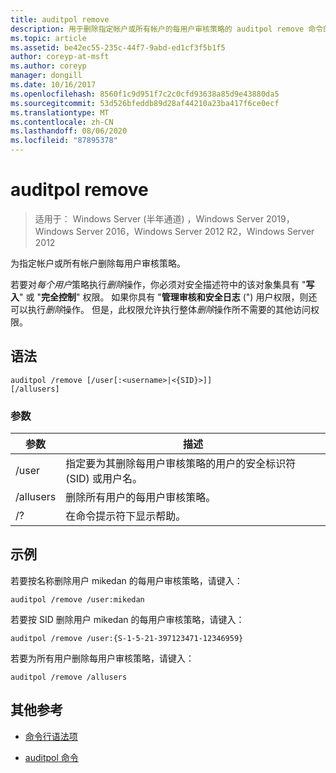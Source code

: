 ```yaml
---
title: auditpol remove
description: 用于删除指定帐户或所有帐户的每用户审核策略的 auditpol remove 命令的参考文章。
ms.topic: article
ms.assetid: be42ec55-235c-44f7-9abd-ed1cf3f5b1f5
author: coreyp-at-msft
ms.author: coreyp
manager: dongill
ms.date: 10/16/2017
ms.openlocfilehash: 8560f1c9d951f7c2c0cfd93638a85d9e43880da5
ms.sourcegitcommit: 53d526bfeddb89d28af44210a23ba417f6ce0ecf
ms.translationtype: MT
ms.contentlocale: zh-CN
ms.lasthandoff: 08/06/2020
ms.locfileid: "87895378"
---
```

# <a name="auditpol-remove"></a>auditpol remove

> 适用于： Windows Server (半年通道) ，Windows Server 2019，Windows Server 2016，Windows Server 2012 R2，Windows Server 2012

为指定帐户或所有帐户删除每用户审核策略。

若要对*每个用户*策略执行*删除*操作，你必须对安全描述符中的该对象集具有 "**写入**" 或 "**完全控制**" 权限。 如果你具有 "**管理审核和安全日志** (") 用户权限，则还可以执行*删除*操作。 但是，此权限允许执行整体*删除*操作所不需要的其他访问权限。

## <a name="syntax"></a>语法

```
auditpol /remove [/user[:<username>|<{SID}>]]
[/allusers]
```

### <a name="parameters"></a>参数

| 参数 | 描述 |
| ------- | -------- |
| /user | 指定要为其删除每用户审核策略的用户的安全标识符 (SID) 或用户名。 |
| /allusers | 删除所有用户的每用户审核策略。 |
| /? | 在命令提示符下显示帮助。 |

## <a name="examples"></a>示例

若要按名称删除用户 mikedan 的每用户审核策略，请键入：

```
auditpol /remove /user:mikedan
```

若要按 SID 删除用户 mikedan 的每用户审核策略，请键入：

```
auditpol /remove /user:{S-1-5-21-397123471-12346959}
```

若要为所有用户删除每用户审核策略，请键入：

```
auditpol /remove /allusers
```

## <a name="additional-references"></a>其他参考

- [命令行语法项](command-line-syntax-key.md)

- [auditpol 命令](auditpol.md)
